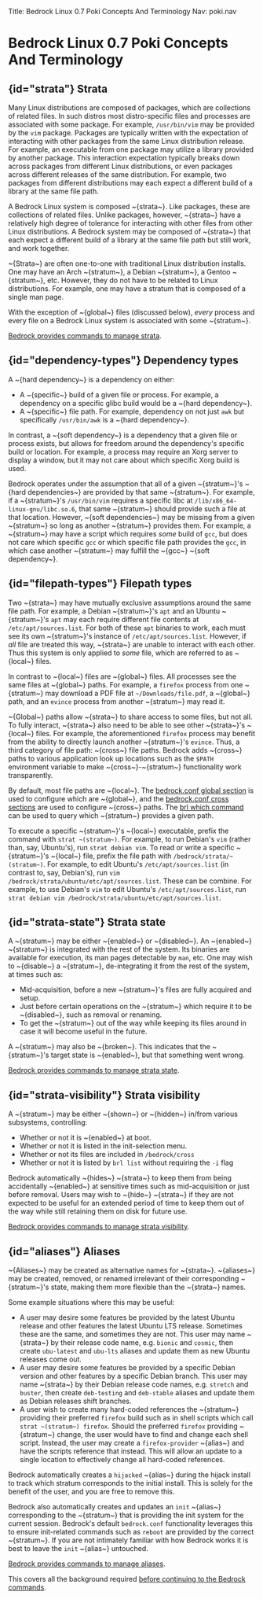 Title: Bedrock Linux 0.7 Poki Concepts And Terminology
Nav: poki.nav

Bedrock Linux 0.7 Poki Concepts And Terminology
===============================================

## {id="strata"} Strata

Many Linux distributions are composed of packages, which are collections of
related files.  In such distros most distro-specific files and processes are
associated with some package.  For example, `/usr/bin/vim` may be provided by
the `vim` package.  Packages are typically written with the expectation of
interacting with other packages from the same Linux distribution release.
For example, an executable from one package may utilize a library provided by
another package.  This interaction expectation typically breaks down across
packages from different Linux distributions, or even packages across different
releases of the same distribution.  For example, two packages from different
distributions may each expect a different build of a library at the same file
path.

A Bedrock Linux system is composed ~{strata~}.  Like packages, these are
collections of related files.  Unlike packages, however, ~{strata~} have a
relatively high degree of tolerance for interacting with other files from other
Linux distributions.  A Bedrock system may be composed of ~{strata~} that each
expect a different build of a library at the same file path but still work, and
work together.

~{Strata~} are often one-to-one with traditional Linux distribution installs.
One may have an Arch ~{stratum~}, a Debian ~{stratum~}, a Gentoo ~{stratum~},
etc.  However, they do not have to be related to Linux distributions.  For
example, one may have a stratum that is composed of a single man page.

With the exception of ~{global~} files (discussed below), *every* process and
every file on a Bedrock Linux system is associated with some ~{stratum~}.

[Bedrock provides commands to manage strata](commands.html#strata-management).

## {id="dependency-types"} Dependency types

A ~{hard dependency~} is a dependency on either:

- A ~{specific~} build of a given file or process.  For example, a dependency on a specific glibc build would be a ~{hard dependency~}.
- A ~{specific~} file path.  For example, dependency on not just `awk` but specifically `/usr/bin/awk` is a ~{hard dependency~}.

In contrast, a ~{soft dependency~} is a dependency that a given file or process exists, but allows for freedom around the dependency's specific build or location.  For example, a process may require an Xorg server to display a window, but it may not care about which specific Xorg build is used.

Bedrock operates under the assumption that all of a given ~{stratum~}'s ~{hard dependencies~} are provided by that same ~{stratum~}.  For example, if a ~{stratum~}'s `/usr/bin/vim` requires a specific libc at `/lib/x86_64-linux-gnu/libc.so.6`, that same ~{stratum~} should provide such a file at that location.  However, ~{soft dependencies~} may be missing from a given ~{stratum~} so long as another ~{stratum~} provides them.  For example, a ~{stratum~} may have a script which requires *some* build of `gcc`, but does not care which specific `gcc` or which specific file path provides the `gcc`, in which case another ~{stratum~} may fulfill the ~{gcc~} ~{soft dependency~}.

## {id="filepath-types"} Filepath types

Two ~{strata~} may have mutually exclusive assumptions around the same file path.  For example, a Debian ~{stratum~}'s `apt` and an Ubuntu ~{stratum~}'s `apt` may each require different file contents at `/etc/apt/sources.list`.  For both of these `apt` binaries to work, each must see its own ~{stratum~}'s instance of `/etc/apt/sources.list`.  However, if *all* file are treated this way, ~{strata~} are unable to interact with each other.  Thus this system is only applied to *some* file, which are referred to as ~{local~} files.

In contrast to ~{local~} files are ~{global~} files.  All processes see the same files at ~{global~} paths.  For example, a `firefox` process from one ~{stratum~} may download a PDF file at `~/Downloads/file.pdf`, a ~{global~} path, and an `evince` process from another ~{stratum~} may read it.

~{Global~} paths allow ~{strata~} to share access to some files, but not all.  To fully interact, ~{strata~} also need to be able to see other ~{strata~}'s ~{local~} files.  For example, the aforementioned `firefox` process may benefit from the ability to directly launch another ~{stratum~}'s `evince`.  Thus, a third category of file path: ~{cross~} file paths.  Bedrock adds ~{cross~} paths to various application look up locations such as the `$PATH` environment variable to make ~{cross~}-~{stratum~} functionality work transparently.

By default, most file paths are ~{local~}.  The [bedrock.conf global section](configuration.html#global) is used to configure which are ~{global~}, and the [bedrock.conf cross sections](configuration.html#cross) are used to configure ~{cross~} paths.  The [brl which command](commands.html#brl-which) can be used to query which ~{stratum~} provides a given path.

To execute a specific ~{stratum~}'s ~{local~} executable, prefix the command with `strat ~(stratum~)`.  For example, to run Debian's `vim` (rather than, say, Ubuntu's), run `strat debian vim`.  To read or write a specific ~{stratum~}'s ~{local~} file, prefix the file path with `/bedrock/strata/~(stratum~)`.  For example, to edit Ubuntu's `/etc/apt/sources.list` (in contrast to, say, Debian's), run `vim /bedrock/strata/ubuntu/etc/apt/sources.list`.  These can be combine.  For example, to use Debian's `vim` to edit Ubuntu's `/etc/apt/sources.list`, run `strat debian vim /bedrock/strata/ubuntu/etc/apt/sources.list`.

## {id="strata-state"} Strata state

A ~{stratum~} may be either ~{enabled~} or ~{disabled~}.  An ~{enabled~} ~{stratum~} is integrated with the rest of the system.  Its binaries are available for execution, its man pages detectable by `man`, etc.  One may wish to ~{disable~} a ~{stratum~}, de-integrating it from the rest of the system, at times such as:

- Mid-acquisition, before a new ~{stratum~}'s files are fully acquired and setup.
- Just before certain operations on the ~{stratum~} which require it to be ~{disabled~}, such as removal or renaming.
- To get the ~{stratum~} out of the way while keeping its files around in case it will become useful in the future.

A ~{stratum~} may also be ~{broken~}.  This indicates that the ~{stratum~}'s target state is ~{enabled~}, but that something went wrong.

[Bedrock provides commands to manage strata state](commands.html#strata-state-management).

## {id="strata-visibility"} Strata visibility

A ~{stratum~} may be either ~{shown~} or ~{hidden~} in/from various subsystems, controlling:

- Whether or not it is ~{enabled~} at boot.
- Whether or not it is listed in the init-selection menu.
- Whether or not its files are included in `/bedrock/cross`
- Whether or not it is listed by `brl list` without requiring the `-i` flag

Bedrock automatically ~{hides~} ~{strata~} to keep them from being accidentally ~{enabled~} at sensitive times such as mid-acquisition or just before removal.  Users may wish to ~{hide~} ~{strata~} if they are not expected to be useful for an extended period of time to keep them out of the way while still retaining them on disk for future use.

[Bedrock provides commands to manage strata visibility](commands.html#strata-visibility-management).

## {id="aliases"} Aliases

~{Aliases~} may be created as alternative names for ~{strata~}.  ~{aliases~} may be created, removed, or renamed irrelevant of their corresponding ~{stratum~}'s state, making them more flexible than the ~{strata~} names.

Some example situations where this may be useful:

- A user may desire some features be provided by the latest Ubuntu release and other features the latest Ubuntu LTS release.  Sometimes these are the same, and sometimes they are not.  This user may name ~{strata~} by their release code name, e.g. `bionic` and `cosmic`, then create `ubu-latest` and `ubu-lts` aliases and update them as new Ubuntu releases come out.
- A user may desire some features be provided by a specific Debian version and other features by a specific Debian branch.  This user may name ~{strata~} by their Debian release code names, e.g. `stretch` and `buster`, then create `deb-testing` and `deb-stable` aliases and update them as Debian releases shift branches.
- A user wish to create many hard-coded references the ~{stratum~} providing their preferred `firefox` build such as in shell scripts which call `strat ~(stratum~) firefox`.  Should the preferred `firefox` providing ~{stratum~} change, the user would have to find and change each shell script.  Instead, the user may create a `firefox-provider` ~{alias~} and have the scripts reference that instead.  This will allow an update to a single location to effectively change all hard-coded references.

Bedrock automatically creates a `hijacked` ~{alias~} during the hijack install to track which stratum corresponds to the initial install.  This is solely for the benefit of the user, and you are free to remove this.

Bedrock also automatically creates and updates an `init` ~{alias~} corresponding to the ~{stratum~} that is providing the init system for the current session.  Bedrock's default `bedrock.conf` functionality leverages this to ensure init-related commands such as `reboot` are provided by the correct ~{stratum~}.  If you are not intimately familiar with how Bedrock works it is best to leave the `init` ~{alias~} untouched.

[Bedrock provides commands to manage aliases](commands.html#alias-management).

This covers all the background required [before continuing to the Bedrock commands](commands.html).
